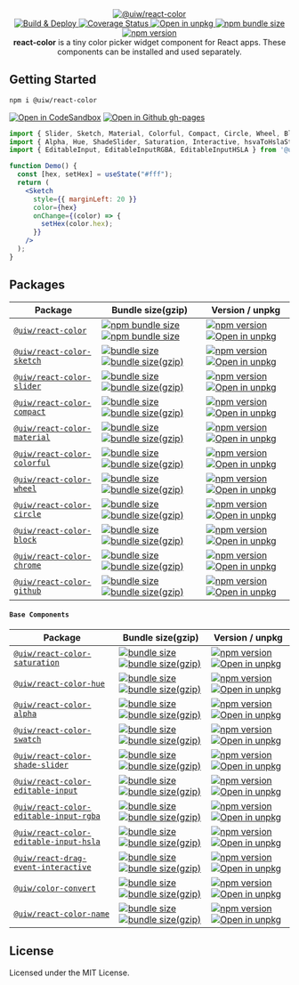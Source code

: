 <div align="center">
  <a title="React Color" href="https://uiwjs.github.io/react-color/">
    <img src="https://user-images.githubusercontent.com/1680273/126048210-964aa087-8641-428e-a4e4-67cdca812159.png" alt="@uiw/react-color" />
  </a>
</div>

<!--dividing-->

<div align="center">
  <a href="https://github.com/uiwjs/react-color/actions/workflows/ci.yml">
    <img alt="Build & Deploy" src="https://github.com/uiwjs/react-color/actions/workflows/ci.yml/badge.svg" />
  </a>
  <a href="https://coveralls.io/github/uiwjs/react-color?branch=main">
    <img alt="Coverage Status" src="https://coveralls.io/repos/github/uiwjs/react-color/badge.svg?branch=main" />
  </a>
  <a href="https://uiwjs.github.io/npm-unpkg/#/pkg/@uiw/react-color/file/README.md">
    <img alt="Open in unpkg" src="https://img.shields.io/badge/Open%20in-unpkg-blue" />
  </a>
  <a href="https://bundlephobia.com/package/@uiw/react-color">
    <img alt="npm bundle size" src="https://img.shields.io/bundlephobia/minzip/@uiw/react-color" />
  </a>
  <a href="https://www.npmjs.com/package/@uiw/react-color">
    <img alt="npm version" src="https://img.shields.io/npm/v/@uiw/react-color.svg" />
  </a>
</div>

<div align="center">
  <strong>react-color</strong> is a tiny color picker widget component for React apps. These components can be installed and used separately.
</div>

## Getting Started

```bash
npm i @uiw/react-color
```

[![Open in CodeSandbox](https://img.shields.io/badge/Open%20in-CodeSandbox-blue?logo=codesandbox)](https://codesandbox.io/embed/react-color-example-rev1n?fontsize=14&hidenavigation=1&theme=dark) [![Open in Github gh-pages](https://img.shields.io/badge/Open%20In-Github%20gh--pages-blue?logo=github)](https://uiwjs.github.io/react-color/)

```jsx
import { Slider, Sketch, Material, Colorful, Compact, Circle, Wheel, Block, Github, Chrome } from '@uiw/react-color';
import { Alpha, Hue, ShadeSlider, Saturation, Interactive, hsvaToHslaString } from '@uiw/react-color';
import { EditableInput, EditableInputRGBA, EditableInputHSLA } from '@uiw/react-color';

function Demo() {
  const [hex, setHex] = useState("#fff");
  return (
    <Sketch
      style={{ marginLeft: 20 }}
      color={hex}
      onChange={(color) => {
        setHex(color.hex);
      }}
    />
  );
}
```

## Packages

Package | Bundle size(gzip) | Version / unpkg
----- | ----- | ----
[`@uiw/react-color`](https://uiwjs.github.io/react-color/) | [![npm bundle size](https://img.shields.io/bundlephobia/min/@uiw/react-color?color=3789D6&label=)](https://bundlephobia.com/package/@uiw/react-color) [![npm bundle size](https://img.shields.io/bundlephobia/minzip/@uiw/react-color?color=6ead0a&label=)](https://bundlephobia.com/package/@uiw/react-color) |  [![npm version](https://img.shields.io/npm/v/@uiw/react-color.svg)](https://www.npmjs.com/package/@uiw/react-color) [![Open in unpkg](https://img.shields.io/badge/Open%20in-unpkg-blue)](https://uiwjs.github.io/npm-unpkg/#/pkg/@uiw/react-color/file/README.md)
[`@uiw/react-color-sketch`](https://uiwjs.github.io/react-color/#sketch) | [![bundle size](https://img.shields.io/bundlephobia/min/@uiw/react-color-sketch?color=3789D6&label=)](https://bundlephobia.com/package/@uiw/react-color-sketch) [![bundle size(gzip)](https://img.shields.io/bundlephobia/minzip/@uiw/react-color-sketch?color=6ead0a&label=)](https://bundlephobia.com/package/@uiw/react-color-sketch) | [![npm version](https://img.shields.io/npm/v/@uiw/react-color-sketch.svg)](https://www.npmjs.com/package/@uiw/react-color-sketch) [![Open in unpkg](https://img.shields.io/badge/Open%20in-unpkg-blue)](https://uiwjs.github.io/npm-unpkg/#/pkg/@uiw/react-color-sketch/file/README.md)
[`@uiw/react-color-slider`](https://uiwjs.github.io/react-color/#slider) | [![bundle size](https://img.shields.io/bundlephobia/min/@uiw/react-color-slider?color=3789D6&label=)](https://bundlephobia.com/package/@uiw/react-color-slider) [![bundle size(gzip)](https://img.shields.io/bundlephobia/minzip/@uiw/react-color-slider?color=6ead0a&label=)](https://bundlephobia.com/package/@uiw/react-color-slider) | [![npm version](https://img.shields.io/npm/v/@uiw/react-color-slider.svg)](https://www.npmjs.com/package/@uiw/react-color-slider) [![Open in unpkg](https://img.shields.io/badge/Open%20in-unpkg-blue)](https://uiwjs.github.io/npm-unpkg/#/pkg/@uiw/react-color-slider/file/README.md)
[`@uiw/react-color-compact`](https://uiwjs.github.io/react-color/#compact) | [![bundle size](https://img.shields.io/bundlephobia/min/@uiw/react-color-compact?color=3789D6&label=)](https://bundlephobia.com/package/@uiw/react-color-compact) [![bundle size(gzip)](https://img.shields.io/bundlephobia/minzip/@uiw/react-color-compact?color=6ead0a&label=)](https://bundlephobia.com/package/@uiw/react-color-compact) | [![npm version](https://img.shields.io/npm/v/@uiw/react-color-compact.svg)](https://www.npmjs.com/package/@uiw/react-color-compact) [![Open in unpkg](https://img.shields.io/badge/Open%20in-unpkg-blue)](https://uiwjs.github.io/npm-unpkg/#/pkg/@uiw/react-color-compact/file/README.md)
[`@uiw/react-color-material`](https://uiwjs.github.io/react-color/#material) | [![bundle size](https://img.shields.io/bundlephobia/min/@uiw/react-color-material?color=3789D6&label=)](https://bundlephobia.com/package/@uiw/react-color-material) [![bundle size(gzip)](https://img.shields.io/bundlephobia/minzip/@uiw/react-color-material?color=6ead0a&label=)](https://bundlephobia.com/package/@uiw/react-color-material) | [![npm version](https://img.shields.io/npm/v/@uiw/react-color-material.svg)](https://www.npmjs.com/package/@uiw/react-color-material) [![Open in unpkg](https://img.shields.io/badge/Open%20in-unpkg-blue)](https://uiwjs.github.io/npm-unpkg/#/pkg/@uiw/react-color-material/file/README.md)
[`@uiw/react-color-colorful`](https://uiwjs.github.io/react-color/#colorful) | [![bundle size](https://img.shields.io/bundlephobia/min/@uiw/react-color-colorful?color=3789D6&label=)](https://bundlephobia.com/package/@uiw/react-color-colorful) [![bundle size(gzip)](https://img.shields.io/bundlephobia/minzip/@uiw/react-color-colorful?color=6ead0a&label=)](https://bundlephobia.com/package/@uiw/react-color-colorful) | [![npm version](https://img.shields.io/npm/v/@uiw/react-color-colorful.svg)](https://www.npmjs.com/package/@uiw/react-color-colorful) [![Open in unpkg](https://img.shields.io/badge/Open%20in-unpkg-blue)](https://uiwjs.github.io/npm-unpkg/#/pkg/@uiw/react-color-colorful/file/README.md)
[`@uiw/react-color-wheel`](https://uiwjs.github.io/react-color/#wheel) | [![bundle size](https://img.shields.io/bundlephobia/min/@uiw/react-color-wheel?color=3789D6&label=)](https://bundlephobia.com/package/@uiw/react-color-wheel) [![bundle size(gzip)](https://img.shields.io/bundlephobia/minzip/@uiw/react-color-wheel?color=6ead0a&label=)](https://bundlephobia.com/package/@uiw/react-color-wheel) | [![npm version](https://img.shields.io/npm/v/@uiw/react-color-wheel.svg)](https://www.npmjs.com/package/@uiw/react-color-wheel) [![Open in unpkg](https://img.shields.io/badge/Open%20in-unpkg-blue)](https://uiwjs.github.io/npm-unpkg/#/pkg/@uiw/react-color-wheel/file/README.md)
[`@uiw/react-color-circle`](https://uiwjs.github.io/react-color/#circle) | [![bundle size](https://img.shields.io/bundlephobia/min/@uiw/react-color-circle?color=3789D6&label=)](https://bundlephobia.com/package/@uiw/react-color-circle) [![bundle size(gzip)](https://img.shields.io/bundlephobia/minzip/@uiw/react-color-circle?color=6ead0a&label=)](https://bundlephobia.com/package/@uiw/react-color-circle) | [![npm version](https://img.shields.io/npm/v/@uiw/react-color-circle.svg)](https://www.npmjs.com/package/@uiw/react-color-circle) [![Open in unpkg](https://img.shields.io/badge/Open%20in-unpkg-blue)](https://uiwjs.github.io/npm-unpkg/#/pkg/@uiw/react-color-circle/file/README.md)
[`@uiw/react-color-block`](https://uiwjs.github.io/react-color/#block) | [![bundle size](https://img.shields.io/bundlephobia/min/@uiw/react-color-block?color=3789D6&label=)](https://bundlephobia.com/package/@uiw/react-color-block) [![bundle size(gzip)](https://img.shields.io/bundlephobia/minzip/@uiw/react-color-block?color=6ead0a&label=)](https://bundlephobia.com/package/@uiw/react-color-block) | [![npm version](https://img.shields.io/npm/v/@uiw/react-color-block.svg)](https://www.npmjs.com/package/@uiw/react-color-block) [![Open in unpkg](https://img.shields.io/badge/Open%20in-unpkg-blue)](https://uiwjs.github.io/npm-unpkg/#/pkg/@uiw/react-color-block/file/README.md)
[`@uiw/react-color-chrome`](https://uiwjs.github.io/react-color/#chrome) | [![bundle size](https://img.shields.io/bundlephobia/min/@uiw/react-color-chrome?color=3789D6&label=)](https://bundlephobia.com/package/@uiw/react-color-chrome) [![bundle size(gzip)](https://img.shields.io/bundlephobia/minzip/@uiw/react-color-chrome?color=6ead0a&label=)](https://bundlephobia.com/package/@uiw/react-color-chrome) | [![npm version](https://img.shields.io/npm/v/@uiw/react-color-chrome.svg)](https://www.npmjs.com/package/@uiw/react-color-chrome) [![Open in unpkg](https://img.shields.io/badge/Open%20in-unpkg-blue)](https://uiwjs.github.io/npm-unpkg/#/pkg/@uiw/react-color-chrome/file/README.md)
[`@uiw/react-color-github`](https://uiwjs.github.io/react-color/#github) | [![bundle size](https://img.shields.io/bundlephobia/min/@uiw/react-color-github?color=3789D6&label=)](https://bundlephobia.com/package/@uiw/react-color-github) [![bundle size(gzip)](https://img.shields.io/bundlephobia/minzip/@uiw/react-color-github?color=6ead0a&label=)](https://bundlephobia.com/package/@uiw/react-color-github) | [![npm version](https://img.shields.io/npm/v/@uiw/react-color-github.svg)](https://www.npmjs.com/package/@uiw/react-color-github) [![Open in unpkg](https://img.shields.io/badge/Open%20in-unpkg-blue)](https://uiwjs.github.io/npm-unpkg/#/pkg/@uiw/react-color-github/file/README.md)

#### `Base Components`

Package | Bundle size(gzip) | Version / unpkg
----- | ----- | ----
[`@uiw/react-color-saturation`](https://uiwjs.github.io/react-color/#saturation) | [![bundle size](https://img.shields.io/bundlephobia/min/@uiw/react-color-saturation?color=3789D6&label=)](https://bundlephobia.com/package/@uiw/react-color-saturation) [![bundle size(gzip)](https://img.shields.io/bundlephobia/minzip/@uiw/react-color-saturation?color=green&label=)](https://bundlephobia.com/package/@uiw/react-color-saturation) | [![npm version](https://img.shields.io/npm/v/@uiw/react-color-saturation.svg)](https://www.npmjs.com/package/@uiw/react-color-saturation) [![Open in unpkg](https://img.shields.io/badge/Open%20in-unpkg-blue)](https://uiwjs.github.io/npm-unpkg/#/pkg/@uiw/react-color-saturation/file/README.md)
[`@uiw/react-color-hue`](https://uiwjs.github.io/react-color/#hue) | [![bundle size](https://img.shields.io/bundlephobia/min/@uiw/react-color-hue?color=3789D6&label=)](https://bundlephobia.com/package/@uiw/react-color-hue) [![bundle size(gzip)](https://img.shields.io/bundlephobia/minzip/@uiw/react-color-hue?color=6ead0a&label=)](https://bundlephobia.com/package/@uiw/react-color-hue) | [![npm version](https://img.shields.io/npm/v/@uiw/react-color-hue.svg)](https://www.npmjs.com/package/@uiw/react-color-hue) [![Open in unpkg](https://img.shields.io/badge/Open%20in-unpkg-blue)](https://uiwjs.github.io/npm-unpkg/#/pkg/@uiw/react-color-hue/file/README.md)
[`@uiw/react-color-alpha`](https://uiwjs.github.io/react-color/#alpha) | [![bundle size](https://img.shields.io/bundlephobia/min/@uiw/react-color-alpha?color=3789D6&label=)](https://bundlephobia.com/package/@uiw/react-color-alpha) [![bundle size(gzip)](https://img.shields.io/bundlephobia/minzip/@uiw/react-color-alpha?color=6ead0a&label=)](https://bundlephobia.com/package/@uiw/react-color-alpha) | [![npm version](https://img.shields.io/npm/v/@uiw/react-color-alpha.svg)](https://www.npmjs.com/package/@uiw/react-color-alpha) [![Open in unpkg](https://img.shields.io/badge/Open%20in-unpkg-blue)](https://uiwjs.github.io/npm-unpkg/#/pkg/@uiw/react-color-alpha/file/README.md)
[`@uiw/react-color-swatch`](https://uiwjs.github.io/react-color/#swatch) | [![bundle size](https://img.shields.io/bundlephobia/min/@uiw/react-color-swatch?color=3789D6&label=)](https://bundlephobia.com/package/@uiw/react-color-swatch) [![bundle size(gzip)](https://img.shields.io/bundlephobia/minzip/@uiw/react-color-swatch?color=6ead0a&label=)](https://bundlephobia.com/package/@uiw/react-color-swatch) | [![npm version](https://img.shields.io/npm/v/@uiw/react-color-swatch.svg)](https://www.npmjs.com/package/@uiw/react-color-swatch) [![Open in unpkg](https://img.shields.io/badge/Open%20in-unpkg-blue)](https://uiwjs.github.io/npm-unpkg/#/pkg/@uiw/react-color-swatch/file/README.md)
[`@uiw/react-color-shade-slider`](https://uiwjs.github.io/react-color/#shade-slider) | [![bundle size](https://img.shields.io/bundlephobia/min/@uiw/react-color-shade-slider?color=3789D6&label=)](https://bundlephobia.com/package/@uiw/react-color-shade-slider) [![bundle size(gzip)](https://img.shields.io/bundlephobia/minzip/@uiw/react-color-shade-slider?color=6ead0a&label=)](https://bundlephobia.com/package/@uiw/react-color-shade-slider) | [![npm version](https://img.shields.io/npm/v/@uiw/react-color-shade-slider.svg)](https://www.npmjs.com/package/@uiw/react-color-shade-slider) [![Open in unpkg](https://img.shields.io/badge/Open%20in-unpkg-blue)](https://uiwjs.github.io/npm-unpkg/#/pkg/@uiw/react-color-shade-slider/file/README.md)
[`@uiw/react-color-editable-input`](https://uiwjs.github.io/react-color/#editable-input) | [![bundle size](https://img.shields.io/bundlephobia/min/@uiw/react-color-editable-input?color=3789D6&label=)](https://bundlephobia.com/package/@uiw/react-color-editable-input) [![bundle size(gzip)](https://img.shields.io/bundlephobia/minzip/@uiw/react-color-editable-input?color=6ead0a&label=)](https://bundlephobia.com/package/@uiw/react-color-editable-input) | [![npm version](https://img.shields.io/npm/v/@uiw/react-color-editable-input.svg)](https://www.npmjs.com/package/@uiw/react-color-editable-input) [![Open in unpkg](https://img.shields.io/badge/Open%20in-unpkg-blue)](https://uiwjs.github.io/npm-unpkg/#/pkg/@uiw/react-color-editable-input/file/README.md)
[`@uiw/react-color-editable-input-rgba`](https://uiwjs.github.io/react-color/#editable-input-rgba) | [![bundle size](https://img.shields.io/bundlephobia/min/@uiw/react-color-editable-input-rgba?color=3789D6&label=)](https://bundlephobia.com/package/@uiw/react-color-editable-input-rgba) [![bundle size(gzip)](https://img.shields.io/bundlephobia/minzip/@uiw/react-color-editable-input-rgba?color=6ead0a&label=)](https://bundlephobia.com/package/@uiw/react-color-editable-input-rgba) | [![npm version](https://img.shields.io/npm/v/@uiw/react-color-editable-input-rgba.svg)](https://www.npmjs.com/package/@uiw/react-color-editable-input-rgba) [![Open in unpkg](https://img.shields.io/badge/Open%20in-unpkg-blue)](https://uiwjs.github.io/npm-unpkg/#/pkg/@uiw/react-color-editable-input-rgba/file/README.md)
[`@uiw/react-color-editable-input-hsla`](https://uiwjs.github.io/react-color/#editable-input-hsla) | [![bundle size](https://img.shields.io/bundlephobia/min/@uiw/react-color-editable-input-hsla?color=3789D6&label=)](https://bundlephobia.com/package/@uiw/react-color-editable-input-hsla) [![bundle size(gzip)](https://img.shields.io/bundlephobia/minzip/@uiw/react-color-editable-input-hsla?color=6ead0a&label=)](https://bundlephobia.com/package/@uiw/react-color-editable-input-hsla) | [![npm version](https://img.shields.io/npm/v/@uiw/react-color-editable-input-hsla.svg)](https://www.npmjs.com/package/@uiw/react-color-editable-input-hsla) [![Open in unpkg](https://img.shields.io/badge/Open%20in-unpkg-blue)](https://uiwjs.github.io/npm-unpkg/#/pkg/@uiw/react-color-editable-input-hsla/file/README.md)
[`@uiw/react-drag-event-interactive`](https://uiwjs.github.io/react-color/#drag-event-interactive) | [![bundle size](https://img.shields.io/bundlephobia/min/@uiw/react-drag-event-interactive?color=3789D6&label=)](https://bundlephobia.com/package/@uiw/react-drag-event-interactive) [![bundle size(gzip)](https://img.shields.io/bundlephobia/minzip/@uiw/react-drag-event-interactive?color=6ead0a&label=)](https://bundlephobia.com/package/@uiw/react-drag-event-interactive) | [![npm version](https://img.shields.io/npm/v/@uiw/react-drag-event-interactive.svg)](https://www.npmjs.com/package/@uiw/react-drag-event-interactive) [![Open in unpkg](https://img.shields.io/badge/Open%20in-unpkg-blue)](https://uiwjs.github.io/npm-unpkg/#/pkg/@uiw/react-drag-event-interactive/file/README.md)
[`@uiw/color-convert`](https://uiwjs.github.io/react-color/#convert) | [![bundle size](https://img.shields.io/bundlephobia/min/@uiw/color-convert?color=3789D6&label=)](https://bundlephobia.com/package/@uiw/color-convert) [![bundle size(gzip)](https://img.shields.io/bundlephobia/minzip/@uiw/color-convert?color=6ead0a&label=)](https://bundlephobia.com/package/@uiw/color-convert) | [![npm version](https://img.shields.io/npm/v/@uiw/color-convert.svg)](https://www.npmjs.com/package/@uiw/color-convert) [![Open in unpkg](https://img.shields.io/badge/Open%20in-unpkg-blue)](https://uiwjs.github.io/npm-unpkg/#/pkg/@uiw/color-convert/file/README.md)
[`@uiw/react-color-name`](https://uiwjs.github.io/react-color/#name) | [![bundle size](https://img.shields.io/bundlephobia/min/@uiw/react-color-name?color=3789D6&label=)](https://bundlephobia.com/package/@uiw/react-color-name) [![bundle size(gzip)](https://img.shields.io/bundlephobia/minzip/@uiw/react-color-name?color=6ead0a&label=)](https://bundlephobia.com/package/@uiw/react-color-name) | [![npm version](https://img.shields.io/npm/v/@uiw/react-color-name.svg)](https://www.npmjs.com/package/@uiw/react-color-name) [![Open in unpkg](https://img.shields.io/badge/Open%20in-unpkg-blue)](https://uiwjs.github.io/npm-unpkg/#/pkg/@uiw/react-color-name/file/README.md)

## License

Licensed under the MIT License.
